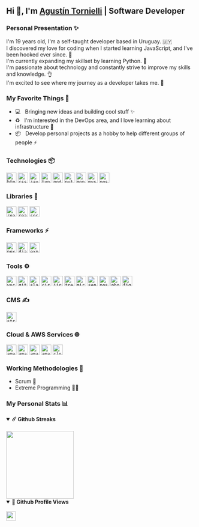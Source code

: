 ## Hi 👋, I'm [Agustín Tornielli](https://github.com/agustints/) | Software Developer

### Personal Presentation ✨

I'm 19 years old, I'm a self-taught developer based in Uruguay. 🇺🇾 </br>
I discovered my love for coding when I started learning JavaScript, and I've been hooked ever since. 🤝 </br>
I'm currently expanding my skillset by learning Python. 🐍 </br>
I'm passionate about technology and constantly strive to improve my skills and knowledge. 👌 </br>
I'm excited to see where my journey as a developer takes me. 🚀

### My Favorite Things 📌

- 💻 &nbsp; Bringing new ideas and building cool stuff ✨
- ♻️ &nbsp; I'm interested in the DevOps area, and I love learning about infrastructure 🤖
- 📦 &nbsp; Develop personal projects as a hobby to help different groups of people ⚡️

### Technologies 📦

<code><img height="27" src="https://cdn.simpleicons.org/html5/99aab5" alt="html5"></code>
<code><img height="27" src="https://cdn.simpleicons.org/css3/99aab5" alt="css3"></code>
<code><img height="27" src="https://cdn.simpleicons.org/javascript/99aab5" alt="javascript"></code>
<code><img height="27" src="https://cdn.simpleicons.org/typescript/99aab5" alt="typescript"></code>
<code><img height="27" src="https://cdn.simpleicons.org/node.js/99aab5" alt="node.js"></code>
<code><img height="27" src="https://cdn.simpleicons.org/python/99aab5" alt="python"></code>
<code><img height="27" src="https://cdn.simpleicons.org/mongodb/99aab5" alt="mongodb"></code>
<code><img height="27" src="https://cdn.simpleicons.org/mysql/99aab5" alt="mysql"></code>
<code><img height="27" src="https://cdn.simpleicons.org/postgresql/99aab5" alt="postgresql"></code>

### Libraries 🌴

<code><img height="27" src="https://cdn.simpleicons.org/react/99aab5" alt="react"></code>
<code><img height="27" src="https://cdn.simpleicons.org/reactquery/99aab5" alt="react-query"></code>
<code><img height="27" src="https://cdn.simpleicons.org/socket.io/99aab5" alt="socket.io"></code>

### Frameworks ⚡️

<code><img height="27" src="https://cdn.simpleicons.org/next.js/99aab5" alt="next.js"></code>
<code><img height="27" src="https://cdn.simpleicons.org/django/99aab5" alt="django"></code>
<code><img height="27" src="https://cdn.simpleicons.org/express/99aab5" alt="express"></code>

### Tools ⚙️

<code><img height="27" src="https://cdn.simpleicons.org/visualstudiocode/99aab5" alt="vscode"></code>
<code><img height="27" src="https://cdn.simpleicons.org/github/99aab5" alt="github"></code>
<code><img height="27" src="https://cdn.simpleicons.org/slack/99aab5" alt="slack"></code>
<code><img height="27" src="https://cdn.simpleicons.org/circleci/99aab5" alt="circleci"></code>
<code><img height="27" src="https://cdn.simpleicons.org/jira/99aab5" alt="jira"></code>
<code><img height="27" src="https://cdn.simpleicons.org/trello/99aab5" alt="trello"></code>
<code><img height="27" src="https://cdn.simpleicons.org/miro/99aab5" alt="miro"></code>
<code><img height="27" src="https://cdn.simpleicons.org/sentry/99aab5" alt="sentry"></code>
<code><img height="27" src="https://cdn.simpleicons.org/postman/99aab5" alt="postman"></code>
<code><img height="27" src="https://cdn.simpleicons.org/adobephotoshop/99aab5" alt="photoshop"></code>
<code><img height="27" src="https://cdn.simpleicons.org/figma/99aab5" alt="figma"></code>

### CMS ✍️

<code><img height="27" src="https://cdn.simpleicons.org/strapi/99aab5" alt="strapi"></code>

### Cloud & AWS Services 🌐

<code><img height="27" src="https://cdn.simpleicons.org/amazonec2/99aab5" alt="amazon ec2"></code>
<code><img height="27" src="https://cdn.simpleicons.org/amazonecs/99aab5" alt="amazon ecs"></code>
<code><img height="27" src="https://cdn.simpleicons.org/amazonrds/99aab5" alt="amazon rds"></code>
<code><img height="27" src="https://cdn.simpleicons.org/amazoncloudwatch/99aab5" alt="amazon cloudwatch"></code>
<code><img height="27" src="https://cdn.simpleicons.org/cloudflare/99aab5" alt="cloudflare"></code>

### Working Methodologies 🦺

- Scrum 🤝
- Extreme Programming 🏃‍♂️

### My Personal Stats 📊

<details open>
  <summary><b>☄️ Github Streaks</b></summary>

  <br />
  <img height="180em" src="https://github-readme-streak-stats.herokuapp.com/?user=agustints&hide_border=true" />
</details>

<details open>
  <summary><b>👀 Github Profile Views</b></summary>

  <br />
  <img height="25em" src="https://visitor-badge.glitch.me/badge?page_id=agustints.agustints" />
</details>
